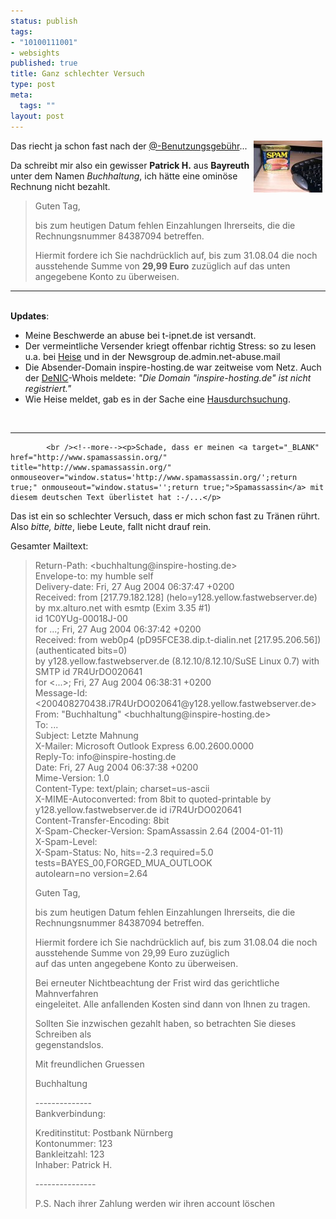 ```yaml
--- 
status: publish
tags: 
- "10100111001"
- websights
published: true
title: Ganz schlechter Versuch
type: post
meta: 
  tags: ""
layout: post
---
```

<p><img width="110" height="83" border="0" hspace="5" align="right" src="/media/wp/spam-dose.serendipityThumb.jpg" alt=""  />Das riecht ja schon fast nach der <a target="<u>BLANK" href="http://blog.koehntopp.de/archives/450.html" title="http://blog.koehntopp.de/archives/450.html" onmouseover="window.status='http://blog.koehntopp.de/archives/450.html';return true;" onmouseout="window.status='';return true;">@-Benutzungsgebühr</a>...</p>

<p>Da schreibt mir also ein gewisser <b>Patrick H.</b> aus <!--'''Patrick Hofmann''' aus der '''Rathenaustr. 22''' in--> <b>Bayreuth</b> unter dem Namen <i>Buchhaltung</i>, ich hätte eine ominöse Rechnung nicht bezahlt.</p>

<blockquote><p>Guten Tag,</p>

<p>bis zum heutigen Datum fehlen Einzahlungen Ihrerseits, die die Rechnungsnummer 84387094 betreffen.</p>

<p>Hiermit fordere ich Sie nachdrücklich auf, bis zum 31.08.04 die noch ausstehende Summe von <b>29,99 Euro</b> zuzüglich auf das unten angegebene Konto zu überweisen.</p>

</blockquote>
<hr />
<br />
<b>Updates</b>:<br />
<ul>
    <li>Meine Beschwerde an abuse bei t-ipnet.de ist versandt.</li>
    <li>Der vermeintliche Versender kriegt offenbar richtig Stress: so zu lesen u.a. bei <a target="_BLANK" href="http://www.heise.de/newsticker/meldung/50437" title="http://www.heise.de/newsticker/meldung/50437" onmouseover="window.status='http://www.heise.de/newsticker/meldung/50437';return true;" onmouseout="window.status='';return true;">Heise</a> und in der Newsgroup de.admin.net-abuse.mail</li>
    <li>Die Absender-Domain inspire-hosting.de war zeitweise vom Netz. Auch der <a target="_BLANK" href="http://www.denic.de" title="http://www.denic.de" onmouseover="window.status='http://www.denic.de';return true;" onmouseout="window.status='';return true;">DeNIC</a>-Whois meldete: <i>&quot;Die Domain &quot;inspire-hosting.de&quot; ist nicht registriert.&quot;</i></li>
    <li>Wie Heise meldet, gab es in der Sache eine <a target="_BLANK" href="http://www.heise.de/newsticker/meldung/50493" title="http://www.heise.de/newsticker/meldung/50493" onmouseover="window.status='http://www.heise.de/newsticker/meldung/50493';return true;" onmouseout="window.status='';return true;">Hausdurchsuchung</a>.</li>
</ul>
<br />
<hr />

            <br /><!--more--><p>Schade, dass er meinen <a target="_BLANK" href="http://www.spamassassin.org/" title="http://www.spamassassin.org/" onmouseover="window.status='http://www.spamassassin.org/';return true;" onmouseout="window.status='';return true;">Spamassassin</a> mit diesem deutschen Text überlistet hat :-/...</p>

<p>Das ist ein so schlechter Versuch, dass er mich schon fast zu Tränen rührt. Also <i>bitte, bitte</i>, liebe Leute, fallt nicht drauf rein.</p>

<p>Gesamter Mailtext:</p>

<blockquote><p>Return-Path: &lt;buchhaltung@inspire-hosting.de&gt;<br />
Envelope-to: my humble self<br />
Delivery-date: Fri, 27 Aug 2004 06:37:47 +0200<br />
Received: from [217.79.182.128] (helo=y128.yellow.fastwebserver.de)<br />
    by mx.alturo.net with esmtp (Exim 3.35 #1)<br />
    id 1C0YUg-00018J-00<br />
    for ...; Fri, 27 Aug 2004 06:37:42 +0200<br />
Received: from web0p4 (pD95FCE38.dip.t-dialin.net [217.95.206.56])<br />
    (authenticated bits=0)<br />
    by y128.yellow.fastwebserver.de (8.12.10/8.12.10/SuSE Linux 0.7) with SMTP id  7R4UrDO020641<br />
    for &lt;...&gt;; Fri, 27 Aug 2004 06:38:31 +0200<br />
Message-Id: &lt;200408270438.i7R4UrDO020641@y128.yellow.fastwebserver.de&gt;<br />
From: &quot;Buchhaltung&quot; &lt;buchhaltung@inspire-hosting.de&gt;<br />
To: ...<br />
Subject: Letzte Mahnung<br />
X-Mailer: Microsoft Outlook Express 6.00.2600.0000<br />
Reply-To: info@inspire-hosting.de<br />
Date: Fri, 27 Aug 2004 06:37:38 +0200<br />
Mime-Version: 1.0<br />
Content-Type: text/plain; charset=us-ascii<br />
X-MIME-Autoconverted: from 8bit to quoted-printable by y128.yellow.fastwebserver.de id i7R4UrDO020641<br />
Content-Transfer-Encoding: 8bit<br />
X-Spam-Checker-Version: SpamAssassin 2.64 (2004-01-11)<br />
X-Spam-Level: <br />
X-Spam-Status: No, hits=-2.3 required=5.0 tests=BAYES_00,FORGED_MUA_OUTLOOK <br />
    autolearn=no version=2.64</p>

<p>Guten Tag,</p>

<p>bis zum heutigen Datum fehlen Einzahlungen Ihrerseits, die die<br />
Rechnungsnummer 84387094 betreffen.</p>

<p>Hiermit fordere ich Sie nachdrücklich auf, bis zum 31.08.04 die noch<br />
ausstehende Summe von 29,99 Euro zuzüglich<br />
auf das unten angegebene Konto zu überweisen.</p>

<p>Bei erneuter Nichtbeachtung der Frist wird das gerichtliche Mahnverfahren<br />
eingeleitet. Alle anfallenden Kosten sind dann von Ihnen zu tragen.</p>

<p>Sollten Sie inzwischen gezahlt haben, so betrachten Sie dieses Schreiben als<br />
gegenstandslos.</p>

<p>Mit freundlichen Gruessen</p>

<p>Buchhaltung</p>

<p>--------------<br />
Bankverbindung:</p>

<p>Kreditinstitut: Postbank Nürnberg<br />
Kontonummer: 123<br />
Bankleitzahl: 123<br />
Inhaber: Patrick H.</p>

<p>---------------</p>

<p>P.S. Nach ihrer Zahlung werden wir ihren account löschen</p>

</blockquote>
